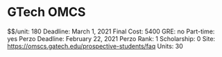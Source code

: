 # GTech OMCS

$$/unit: 180
Deadline: March 1, 2021
Final Cost: 5400
GRE: no
Part-time: yes
Perzo Deadline: February 22, 2021
Perzo Rank: 1
Scholarship: 0
Site: https://omscs.gatech.edu/prospective-students/faq
Units: 30